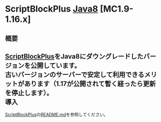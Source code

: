 ScriptBlockPlus [Java8](https://jdk.java.net/) [MC1.9-1.16.x]
==========
概要
-----------
[ScriptBlockPlus](https://github.com/yuttyann/ScriptBlockPlus)をJava8にダウングレードしたバージョンを公開しています。<br>
古いバージョンのサーバーで安定して利用できるメリットがあります（1.17が公開されて暫く経ったら更新を停止します）。<br>
導入
-----------
[ScriptBlockPlus](https://github.com/yuttyann/ScriptBlockPlus)の[README.md](https://github.com/yuttyann/ScriptBlockPlus/blob/master/README.md)を参照してください。